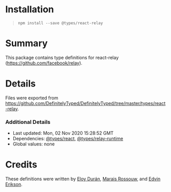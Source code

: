 # Installation
> `npm install --save @types/react-relay`

# Summary
This package contains type definitions for react-relay (https://github.com/facebook/relay).

# Details
Files were exported from https://github.com/DefinitelyTyped/DefinitelyTyped/tree/master/types/react-relay.

### Additional Details
 * Last updated: Mon, 02 Nov 2020 15:28:52 GMT
 * Dependencies: [@types/react](https://npmjs.com/package/@types/react), [@types/relay-runtime](https://npmjs.com/package/@types/relay-runtime)
 * Global values: none

# Credits
These definitions were written by [Eloy Durán](https://github.com/alloy), [Marais Rossouw](https://github.com/maraisr), and [Edvin Erikson](https://github.com/edvinerikson).
